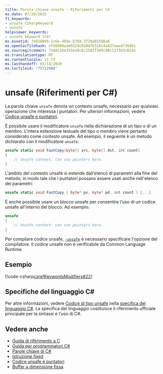 ```yaml
---
title: Parola chiave unsafe - Riferimenti per C#
ms.date: 07/20/2015
f1_keywords:
- unsafe_CSharpKeyword
- unsafe
helpviewer_keywords:
- unsafe keyword [C#]
ms.assetid: 7e818009-1c6e-4b9e-b769-3728a01586a0
ms.openlocfilehash: ef98809eae0329c028dfb318c4a437aae4736db1
ms.sourcegitcommit: 7588136e355e10cbc2582f389c90c127363c02a5
ms.translationtype: MT
ms.contentlocale: it-IT
ms.lasthandoff: 03/14/2020
ms.locfileid: "75712988"
---
```

# <a name="unsafe-c-reference"></a>unsafe (Riferimenti per C#)

La parola chiave `unsafe` denota un contesto unsafe, necessario per qualsiasi operazione che interessa i puntatori. Per ulteriori informazioni, vedere [Codice unsafe e puntatori](../../programming-guide/unsafe-code-pointers/index.md).

È possibile usare il modificatore `unsafe` nella dichiarazione di un tipo o di un membro. L'intera estensione testuale del tipo o membro viene pertanto considerato come contesto unsafe. Ad esempio, il seguente è un metodo dichiarato con il modificatore `unsafe`:

```csharp
unsafe static void FastCopy(byte[] src, byte[] dst, int count)
{
    // Unsafe context: can use pointers here.
}
```

L'ambito del contesto unsafe si estende dall'elenco di parametri alla fine del metodo, in modo tale che i puntatori possano essere usati anche nell'elenco dei parametri:

```csharp
unsafe static void FastCopy ( byte* ps, byte* pd, int count ) {...}
```

È anche possibile usare un blocco unsafe per consentire l'uso di un codice unsafe all'interno del blocco. Ad esempio:

```csharp
unsafe
{
    // Unsafe context: can use pointers here.
}
```

Per compilare codice unsafe, [`-unsafe`](../compiler-options/unsafe-compiler-option.md) è necessario specificare l'opzione del compilatore. Il codice unsafe non è verificabile da Common Language Runtime.

## <a name="example"></a>Esempio

[!code-csharp[csrefKeywordsModifiers#22](~/samples/snippets/csharp/VS_Snippets_VBCSharp/csrefKeywordsModifiers/CS/csrefKeywordsModifiers.cs#22)]

## <a name="c-language-specification"></a>Specifiche del linguaggio C#

Per altre informazioni, vedere [Codice di tipo unsafe](~/_csharplang/spec/unsafe-code.md) nella [specifica del linguaggio C#](/dotnet/csharp/language-reference/language-specification/introduction). La specifica del linguaggio costituisce il riferimento ufficiale principale per la sintassi e l'uso di C#.

## <a name="see-also"></a>Vedere anche

- [Guida di riferimento a C](../index.md)
- [Guida per programmatori C#](../../programming-guide/index.md)
- [Parole chiave di C#](index.md)
- [Istruzione fixed](fixed-statement.md)
- [Codice unsafe e puntatori](../../programming-guide/unsafe-code-pointers/index.md)
- [Buffer a dimensione fissa](../../programming-guide/unsafe-code-pointers/fixed-size-buffers.md)

